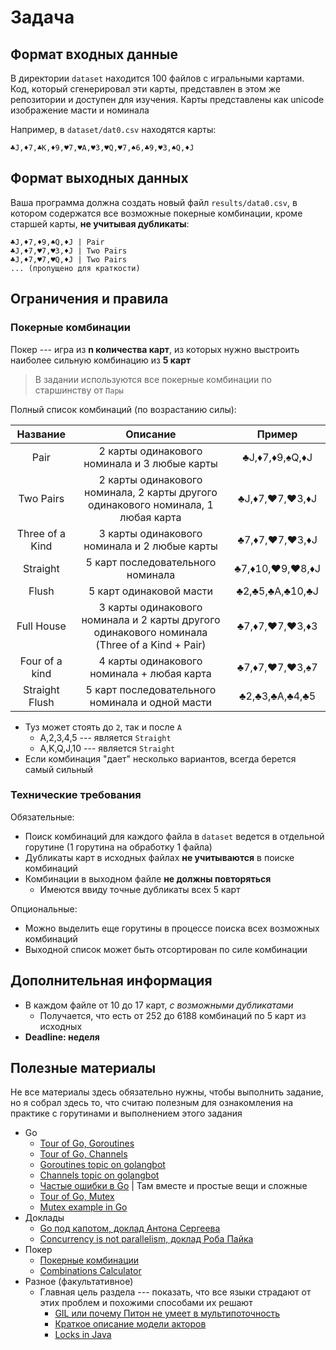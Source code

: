 # Задача

## Формат входных данные
В директории `dataset` находится 100 файлов с игральными картами. Код, который сгенерировал эти карты, представлен в этом же репозитории и доступен для изучения. 
Карты представлены как unicode изображение масти и номинала

Например, в `dataset/dat0.csv` находятся карты:

```text
♣J,♦7,♣K,♦9,♥7,♥A,♥3,♥Q,♥7,♠6,♣9,♥3,♠Q,♦J
```

## Формат выходных данных

Ваша программа должна создать новый файл `results/data0.csv`, в котором содержатся все возможные покерные комбинации, кроме старшей карты, **не учитывая дубликаты**:

```text
♣J,♦7,♦9,♠Q,♦J | Pair
♣J,♦7,♥7,♥3,♦J | Two Pairs
♣J,♦7,♥7,♥Q,♦J | Two Pairs
... (пропущено для краткости)
```

## Ограничения и правила

### Покерные комбинации

Покер --- игра из **n количества карт**, из которых нужно выстроить наиболее сильную комбинацию из **5 карт**

> В задании используются все покерные комбинации по старшинству от `Пары`

Полный список комбинаций (по возрастанию силы):

|    Название     |                                           Описание                                           |     Пример      |
|:---------------:|:--------------------------------------------------------------------------------------------:|:---------------:|
|      Pair       |                         2 карты одинакового номинала и 3 любые карты                         | ♣J,♦7,♦9,♠Q,♦J  |
|    Two Pairs    |      2 карты одинакового номинала, 2 карты другого одинакового номинала, 1 любая карта       | ♣J,♦7,♥7,♥3,♦J  |
| Three of a Kind |                         3 карты одинакового номинала и 2 любые карты                         | ♣7,♦7,♥7,♥3,♦J  |
|    Straight     |                              5 карт последовательного номинала                               | ♣7,♦10,♥9,♥8,♦J |
|      Flush      |                                   5 карт одинаковой масти                                    | ♣2,♣5,♣A,♣10,♣J |
|   Full House    | 3 карты одинакового номинала и 2 карты другого одинакового номинала (Three of a Kind + Pair) | ♣7,♦7,♥7,♥3,♦3  |
| Four of a kind  |                          4 карты одинакового номинала + любая карта                          | ♣7,♦7,♥7,♥3,♠7  |
| Straight Flush  |                       5 карт последовательного номинала и одной масти                        | ♣2,♣3,♣A,♣4,♣5  |

- Туз может стоять до `2`, так и после `A`
  - A,2,3,4,5 --- является `Straight`
  - A,K,Q,J,10 --- является `Straight`
- Если комбинация "дает" несколько вариантов, всегда берется самый сильный

### Технические требования

Обязательные:

- Поиск комбинаций для каждого файла в `dataset` ведется в отдельной горутине (1 горутина на обработку 1 файла)
- Дубликаты карт в исходных файлах **не учитываются** в поиске комбинаций
- Комбинации в выходном файле **не должны повторяться**
  - Имеются ввиду точные дубликаты всех 5 карт


Опциональные:

- Можно выделить еще горутины в процессе поиска всех возможных комбинаций 
- Выходной список может быть отсортирован по силе комбинации 

## Дополнительная информация

- В каждом файле от 10 до 17 карт, _с возможными дубликатами_
  - Получается, что есть от 252 до 6188 комбинаций по 5 карт из исходных
- **Deadline: неделя**

## Полезные материалы

Не все материалы здесь обязательно нужны, чтобы выполнить задание, но я собрал здесь то, что считаю полезным для 
ознакомления на практике с горутинами и выполнением этого задания

- Go
  - [Tour of Go, Goroutines](https://go.dev/tour/concurrency/1)
  - [Tour of Go, Channels](https://go.dev/tour/concurrency/2) 
  - [Goroutines topic on golangbot](https://golangbot.com/goroutines/)
  - [Channels topic on golangbot](https://golangbot.com/channels/)
  - [Частые ошибки в Go](https://go101.org/article/concurrent-common-mistakes.html) | Там вместе и простые вещи и сложные
  - [Tour of Go, Mutex](https://go.dev/tour/concurrency/9)
  - [Mutex example in Go](https://www.educative.io/answers/golang-lock-mutex)
- Доклады
  - [Go под капотом, доклад Антона Сергеева](https://www.youtube.com/watch?v=rloqQY9CT8I)
  - [Concurrency is not parallelism, доклад Роба Пайка](https://www.youtube.com/watch?v=oV9rvDllKEg)
- Покер
  - [Покерные комбинации](https://www.cardplayer.com/rules-of-poker/hand-rankings)
  - [Combinations Calculator](https://www.calculatorsoup.com/calculators/discretemathematics/combinations.php)
- Разное (факультативное)
  - Главная цель раздела --- показать, что все языки страдают от этих проблем и похожими способами их решают
    - [GIL или почему Питон не умеет в мультипоточность](https://www.youtube.com/watch?v=Obt-vMVdM8s)
    - [Краткое описание модели акторов](https://doc.akka.io/docs/akka/current/typed/guide/actors-intro.html)
    - [Locks in Java](https://web.mit.edu/6.005/www/fa15/classes/23-locks/)
